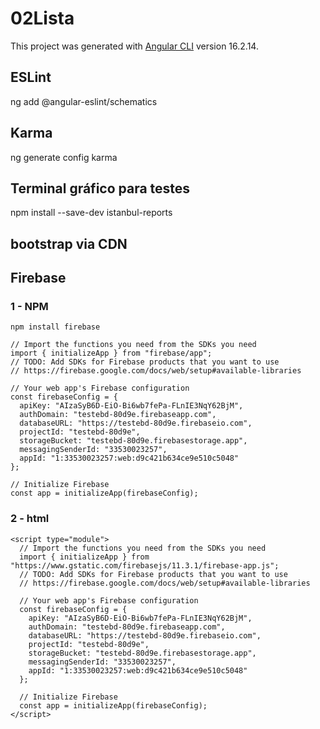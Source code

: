 # 02Lista

This project was generated with [Angular CLI](https://github.com/angular/angular-cli) version 16.2.14.

## ESLint

ng add @angular-eslint/schematics

## Karma

ng generate config karma

## Terminal gráfico para testes

npm install --save-dev istanbul-reports

## bootstrap via CDN

<link href="https://cdn.jsdelivr.net/npm/bootstrap@5.3.3/dist/css/bootstrap.min.css" rel="stylesheet" integrity="sha384-QWTKZyjpPEjISv5WaRU9OFeRpok6YctnYmDr5pNlyT2bRjXh0JMhjY6hW+ALEwIH" crossorigin="anonymous">
<script src="https://cdn.jsdelivr.net/npm/bootstrap@5.3.3/dist/js/bootstrap.bundle.min.js" integrity="sha384-YvpcrYf0tY3lHB60NNkmXc5s9fDVZLESaAA55NDzOxhy9GkcIdslK1eN7N6jIeHz" crossorigin="anonymous"></script>

## Firebase

### 1 - NPM

```
npm install firebase
```

```
// Import the functions you need from the SDKs you need
import { initializeApp } from "firebase/app";
// TODO: Add SDKs for Firebase products that you want to use
// https://firebase.google.com/docs/web/setup#available-libraries

// Your web app's Firebase configuration
const firebaseConfig = {
  apiKey: "AIzaSyB6D-EiO-Bi6wb7fePa-FLnIE3NqY62BjM",
  authDomain: "testebd-80d9e.firebaseapp.com",
  databaseURL: "https://testebd-80d9e.firebaseio.com",
  projectId: "testebd-80d9e",
  storageBucket: "testebd-80d9e.firebasestorage.app",
  messagingSenderId: "33530023257",
  appId: "1:33530023257:web:d9c421b634ce9e510c5048"
};

// Initialize Firebase
const app = initializeApp(firebaseConfig);
```

### 2 - html

```
<script type="module">
  // Import the functions you need from the SDKs you need
  import { initializeApp } from "https://www.gstatic.com/firebasejs/11.3.1/firebase-app.js";
  // TODO: Add SDKs for Firebase products that you want to use
  // https://firebase.google.com/docs/web/setup#available-libraries

  // Your web app's Firebase configuration
  const firebaseConfig = {
    apiKey: "AIzaSyB6D-EiO-Bi6wb7fePa-FLnIE3NqY62BjM",
    authDomain: "testebd-80d9e.firebaseapp.com",
    databaseURL: "https://testebd-80d9e.firebaseio.com",
    projectId: "testebd-80d9e",
    storageBucket: "testebd-80d9e.firebasestorage.app",
    messagingSenderId: "33530023257",
    appId: "1:33530023257:web:d9c421b634ce9e510c5048"
  };

  // Initialize Firebase
  const app = initializeApp(firebaseConfig);
</script>
```
